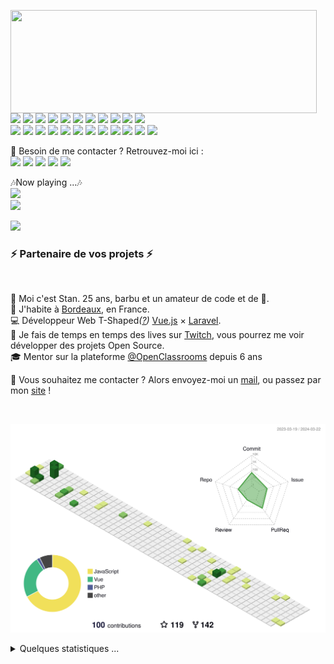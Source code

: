 <p>
  <img align="left" width="490" height="165" src="https://github-readme-stats.vercel.app/api?username=MrStanDu33&show_icons=true&hide_border=false&line_height=20&title_color=f69673&icon_color=1b93c9&show_owner=true"/>
  <p>
    <img src="https://img.shields.io/badge/-Visual%20Studio%20Code-23A9F2?style=flat-square&logo=Visual%20Studio%20Code&logoColor=white"/>
    <img src="https://img.shields.io/badge/-Github-181717?style=flat-square&logo=GitHub&logoColor=white"/>
    <img src="https://img.shields.io/badge/-Git-F44D27?style=flat-square&logo=Git&logoColor=white"/>
    <img src="https://img.shields.io/badge/-NPM-CB3837?style=flat-square&logo=NPM&logoColor=white"/>
    <img src="https://img.shields.io/badge/-Apache-D22128?style=flat-square&logo=Apache&logoColor=white"/>
    <img src="https://img.shields.io/badge/-Trello-0079BF?style=flat-square&logo=Trello&logoColor=white"/>
    <img src="https://img.shields.io/badge/-Slack-E01563?style=flat-square&logo=Slack&logoColor=white"/>
    <img src="https://img.shields.io/badge/-Sketch-FA6400?style=flat-square&logo=Sketch&logoColor=white"/>
    <img src="https://img.shields.io/badge/-MySQL-F29111?style=flat-square&logo=MySQL&logoColor=white"/>
    <img src="https://img.shields.io/badge/-Insomnia-5849BE?style=flat-square&logo=Insomnia&logoColor=white"/>
    <img src="https://img.shields.io/badge/-Notion-000000?style=flat-square&logo=Notion&logoColor=white"/><br/>
    <img src="https://img.shields.io/badge/-Vue.js-42B883?style=flat-square&logo=Vue.js&logoColor=white"/>
    <img src="https://img.shields.io/badge/-Laravel-F55247?style=flat-square&logo=Laravel&logoColor=white"/>
    <img src="https://img.shields.io/badge/-Lumen-E74430?style=flat-square&logo=Lumen&logoColor=white"/>
    <img src="https://img.shields.io/badge/-Storybook-FF4785?style=flat-square&logo=Storybook&logoColor=white"/>
    <img src="https://img.shields.io/badge/-WebPack-1C78C0?style=flat-square&logo=WebPack&logoColor=white"/>
    <img src="https://img.shields.io/badge/-ESLint-4B32C3?style=flat-square&logo=ESLint&logoColor=white"/>
    <img src="https://img.shields.io/badge/-HTML5-E34F26?style=flat-square&logo=HTML5&logoColor=white"/>
    <img src="https://img.shields.io/badge/-CSS3-1572B6?style=flat-square&logo=CSS3&logoColor=white"/>
    <img src="https://img.shields.io/badge/-Debian-A80030?style=flat-square&logo=Debian&logoColor=white"/>
    <img src="https://img.shields.io/badge/-Google%20Cloud-4285F4?style=flat-square&logo=Google%20Cloud&logoColor=white"/>
    <img src="https://img.shields.io/badge/-OVH%20Cloud-123F6D?style=flat-square&logo=OVH&logoColor=white"/>
    <img src="https://img.shields.io/badge/-Codacy-222F29?style=flat-square&logo=Codacy&logoColor=white"/>
  </p>
</p>
<p>
  📣 Besoin de me contacter ? Retrouvez-moi ici :<br/>
  <a href="mailto:contact@daniels-roth-stan.fr?subject=[GitHub]%20🔥%20Prise%20de%20contact&body=Bonjour%20Stan%2C%0A%0AJe%20viens%20vers%20toi%20aujourd%27hui%20apr%C3%A8s%20avoir%20vu%20ton%20profil%20GitHub%20pour%20..."><img src="https://img.shields.io/badge/e‑mail-D14836.svg?style=for-the-badge&logo=GMail&logoColor=white"/></a>
  <a href="https://instagram.com/mrstandu33"><img src="https://img.shields.io/badge/instagram-E4405F.svg?style=for-the-badge&logo=instagram&logoColor=white"/></a>
  <a href="https://twitch.tv/mrstandu33"><img src="https://img.shields.io/badge/twitch-9146FF.svg?style=for-the-badge&logo=twitch&logoColor=white"/></a>
  <a href="https://linkedin.com/in/stan-daniels-roth-278478127"><img src="https://img.shields.io/badge/linkedin-0077B5.svg?style=for-the-badge&logo=linkedin&logoColor=white"/></a>
  <a href="https://twitter.com/mrstandu33"><img src="https://img.shields.io/badge/twitter-1DA1F2.svg?style=for-the-badge&logo=twitter&logoColor=white"/></a>
</p>
<p>
  🎶Now playing ...🎶<br/>
  <a href="http://spotify-informer.daniels-roth-stan.fr/">
    <img height="75" src="http://spotify-informer.daniels-roth-stan.fr/api"/>
  </a><br/>
  <a href="https://github.com/MrStanDu33/spotify-informer"><img src="https://img.shields.io/badge/built%20with%20MrStanDu33%2Fspotify‑informer-1ED760.svg?style=flat-square&logo=spotify&logoColor=white"/></a><br/>
</p>

<img src="http://views.whatilearened.today/views/github/MrStanDu33/views.svg"/>
<h3>⚡️ Partenaire de vos projets ⚡️</h3><br/>
<p>
  🧔 Moi c'est <bold>Stan</bold>. 25 ans, barbu et un amateur de code et de 🍺.<br/>
  💼 J'habite à <a href="https://www.google.com/maps?q=bordeaux">Bordeaux</a>, en France.<br/>
  💻 Développeur Web <bold>T-Shaped</bold><em>(<a href="https://letslearnabout.net/blog/what-it-is-a-t-shaped-developer-and-why-you-should-be-one">?</a>)</em> <bold><a href="https://vuejs.org">Vue.js</a></bold> × <bold><a href="https://laravel.com">Laravel</a></bold>.<br/>
  🎥 Je fais de temps en temps des lives sur <a href="https://twitch.tv/mrstandu33">Twitch</a>, vous pourrez me voir développer des projets Open Source. <br/>
  🎓 Mentor sur la plateforme <a href="https://github.com/OpenClassrooms">@OpenClassrooms</a> depuis 6 ans
</p>
<p>
  🔗 Vous souhaitez me contacter ? Alors envoyez-moi un <a href="mailto:contact@daniels-roth-stan.fr?subject=[GitHub]%20🔥%20Prise%20de%20contact&body=Bonjour%20Stan%2C%0A%0AJe%20viens%20vers%20toi%20aujourd%27hui%20apr%C3%A8s%20avoir%20vu%20ton%20profil%20GitHub%20pour%20...">mail</a>, ou passez par mon <a href="https://daniels-roth-stan.fr">site</a> !
</p><br/>

![](./profile-3d-contrib/profile-green-animate.svg)

<details>
  <summary>Quelques statistiques ...</summary><br/>

<!--START_SECTION:waka-->
![Code Time](http://img.shields.io/badge/Code%20Time-2%2C400%20hrs%2048%20mins-blue)

![Profile Views](http://img.shields.io/badge/Profile%20Views-550-blue)

**🐱 My GitHub Data** 

> 📦 2.5 MB Used in GitHub's Storage 
 > 
> 🏆 6 Contributions in the Year 2024
 > 
> 💼 Opted to Hire
 > 
> 📜 41 Public Repositories 
 > 
> 🔑 10 Private Repositories 
 > 
**I'm an Early 🐤** 

```text
🌞 Morning                1119 commits        █░░░░░░░░░░░░░░░░░░░░░░░░   05.76 % 
🌆 Daytime                10951 commits       ██████████████░░░░░░░░░░░   56.38 % 
🌃 Evening                6736 commits        █████████░░░░░░░░░░░░░░░░   34.68 % 
🌙 Night                  617 commits         █░░░░░░░░░░░░░░░░░░░░░░░░   03.18 % 
```
📅 **I'm Most Productive on Monday** 

```text
Monday                   4239 commits        █████░░░░░░░░░░░░░░░░░░░░   21.82 % 
Tuesday                  3793 commits        █████░░░░░░░░░░░░░░░░░░░░   19.53 % 
Wednesday                3765 commits        █████░░░░░░░░░░░░░░░░░░░░   19.38 % 
Thursday                 2482 commits        ███░░░░░░░░░░░░░░░░░░░░░░   12.78 % 
Friday                   2444 commits        ███░░░░░░░░░░░░░░░░░░░░░░   12.58 % 
Saturday                 1632 commits        ██░░░░░░░░░░░░░░░░░░░░░░░   08.40 % 
Sunday                   1068 commits        █░░░░░░░░░░░░░░░░░░░░░░░░   05.50 % 
```


📊 **This Week I Spent My Time On** 

```text
🕑︎ Time Zone: Europe/Paris

💬 Programming Languages: 
Other                    15 hrs 9 mins       ████████████████████░░░░░   78.72 % 
Vue.js                   2 hrs 38 mins       ███░░░░░░░░░░░░░░░░░░░░░░   13.69 % 
JavaScript               47 mins             █░░░░░░░░░░░░░░░░░░░░░░░░   04.08 % 
Figma Design             30 mins             █░░░░░░░░░░░░░░░░░░░░░░░░   02.63 % 
sh                       7 mins              ░░░░░░░░░░░░░░░░░░░░░░░░░   00.62 % 

🔥 Editors: 
Chrome                   15 hrs 31 mins      ████████████████████░░░░░   80.64 % 
VS Code                  3 hrs 36 mins       █████░░░░░░░░░░░░░░░░░░░░   18.74 % 
Zsh                      7 mins              ░░░░░░░░░░░░░░░░░░░░░░░░░   00.62 % 

💻 Operating System: 
Windows                  15 hrs 31 mins      ████████████████████░░░░░   80.64 % 
WSL                      3 hrs 43 mins       █████░░░░░░░░░░░░░░░░░░░░   19.36 % 
```

**I Mostly Code in JavaScript** 

```text
JavaScript               12 repos            ███████░░░░░░░░░░░░░░░░░░   29.27 % 
PHP                      10 repos            ██████░░░░░░░░░░░░░░░░░░░   24.39 % 
HTML                     9 repos             █████░░░░░░░░░░░░░░░░░░░░   21.95 % 
Vue                      4 repos             ██░░░░░░░░░░░░░░░░░░░░░░░   09.76 % 
CSS                      3 repos             ██░░░░░░░░░░░░░░░░░░░░░░░   07.32 % 
```




 Last Updated on 23/03/2024 00:05:07 UTC
<!--END_SECTION:waka-->
</details>
